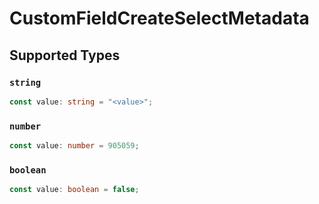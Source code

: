 # CustomFieldCreateSelectMetadata


## Supported Types

### `string`

```typescript
const value: string = "<value>";
```

### `number`

```typescript
const value: number = 905059;
```

### `boolean`

```typescript
const value: boolean = false;
```

